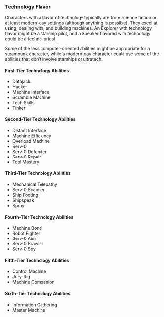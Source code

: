 ### Technology Flavor

<!-- P, ID: 040091 -->

Characters with a flavor of technology typically are from science fiction or at least modern-day settings (although anything is possible). They excel at using, dealing with, and building machines. An Explorer with technology flavor might be a starship pilot, and a Speaker flavored with technology could be a techno-priest.

<!-- P, ID: 040092 -->

Some of the less computer-oriented abilities might be appropriate for a steampunk character, while a modern-day character could use some of the abilities that don’t involve starships or ultratech.

#### First-Tier Technology Abilities

<!-- L, ID: 040095 -->

- Datajack
- Hacker
- Machine Interface
- Scramble Machine
- Tech Skills
- Tinker

<!-- /L -->

#### Second-Tier Technology Abilities

<!-- L, ID: 040110 -->

- Distant Interface
- Machine Efficiency
- Overload Machine
- Serv-0
- Serv-0 Defender
- Serv-0 Repair
- Tool Mastery

<!-- /L -->

#### Third-Tier Technology Abilities

<!-- L, ID: 040127 -->

- Mechanical Telepathy
- Serv-0 Scanner
- Ship Footing
- Shipspeak
- Spray

<!-- /L -->

#### Fourth-Tier Technology Abilities

<!-- L, ID: 040140 -->

- Machine Bond
- Robot Fighter
- Serv-0 Aim
- Serv-0 Brawler
- Serv-0 Spy

<!-- /L -->

#### Fifth-Tier Technology Abilities

<!-- L, ID: 040153 -->

- Control Machine
- Jury-Rig
- Machine Companion

<!-- /L -->

#### Sixth-Tier Technology Abilities

<!-- L, ID: 040162 -->

- Information Gathering
- Master Machine

<!-- /L -->

